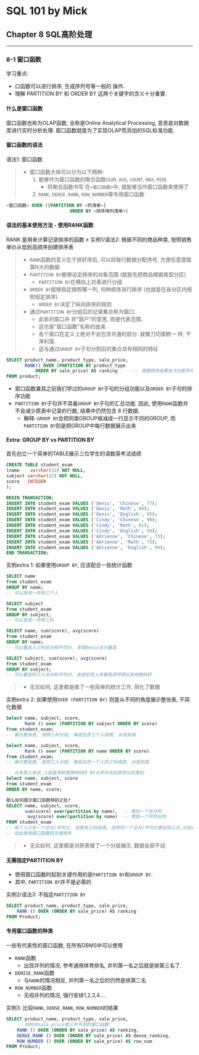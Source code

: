 # SQL 101 by Mick #
## Chapter 8 SQL高阶处理 ##


---
### 8-1 窗口函数 ###

学习重点:
- 口函数可以进行排序, 生成序列号等一般的 操作.
- 理解 PARTITION BY 和 ORDER BY 这两个关键字的含义十分重要.


#### 什么是窗口函数 ####

窗口函数也称为OLAP函数, 全称是Online Analytical Processing, 意思是对数据库进行实时分析处理. 窗口函数就是为了实现OLAP而添加的SQL标准功能.


#### 窗口函数的语法 ####

语法1: 窗口函数
> - 窗口函数大体可以分为以下两种:
>   1. 能够作为窗口函数的聚合函数(`SUM`, `AVG`, `COUNT`, `MAX`, `MIN`)
>      - 将聚合函数书写 在`<窗口函数>`中, 就能够当作窗口函数来使用了
>   2. `RANK`, `DENSE_RANK`, `ROW_NUMBER`等专用窗口函数
```sql
<窗口函数> OVER ([PARTITION BY <列清单>]
                        ORDER BY <排序用列清单>)   
```

#### 语法的基本使用方法 - 使用RANK函数 ####

RANK 是用来计算记录排序的函数
≥
实例1/语法2: 根据不同的商品种类, 按照销售单价从低到高顺序创建排序表
> - `RANK`函数的意义在于排好序后, 可以将每行数据分配序号, 方便任意提取第N大的数据
> - `PARTITION BY`能够设定排序的对象范围 (就是先把商品根据类型分区)
>   - `PARTITION BY`在横向上对表进行分组
> - `ORDER BY`能够指定按照哪一列, 何种顺序进行排序 (也就是在各分区内按照规定排序)
>   - `ORDER BY`决定了纵向排序的规则
> - 通过`PARTITION BY`分组后的记录集合称为窗口.
>   - 此处的窗口并 非"窗户"的意思, 而是代表范围.
>   - 这也是"窗口函数"名称的由来.
>   - 各个窗口在定义上绝对不会包含共通的部分. 就像刀切蛋糕一 样, 干净利落.
>   - 这与通过`GROUP BY`子句分割后的集合具有相同的特征
```sql
SELECT product_name, product_type, sale_price,
       RANK() OVER (PARTITION BY product_type
           ORDER BY sale_price) AS ranking     --- 根据排序结果依次分配序号
FROM product;
```

- 窗口函数兼具之前我们学过的`GROUP BY`子句的分组功能以及`ORDER BY`子句的排序功能
- `PARTITION BY`子句并不具备`GROUP BY`子句的汇总功能. 因此, 使用`RANK`函数并不会减少原表中记录的行数, 结果中仍然包含 8 行数据.
  - 解释: `GROUP BY`会把同类GROUP缩减成一行显示不同的GROUP, 而`PARTITION BY`则是把GROUP中每行数据展示出来


#### Extra: GROUP BY vs PARTITION BY ####

首先创立一个简单的TABLE展示三位学生的语数英考试成绩
```sql
CREATE TABLE student_exam
(name    varchar(32) NOT NULL,
subject varchar(32) NOT NULL,
score   INTEGER
);

BEGIN TRANSACTION;
INSERT INTO student_exam VALUES ('Denis', 'Chinese', 77);
INSERT INTO student_exam VALUES ('Denis', 'Math', 99);
INSERT INTO student_exam VALUES ('Denis', 'English', 95);
INSERT INTO student_exam VALUES ('Cindy', 'Chinese', 90);
INSERT INTO student_exam VALUES ('Cindy', 'Math', 81);
INSERT INTO student_exam VALUES ('Cindy', 'English', 98);
INSERT INTO student_exam VALUES ('Adrienne', 'Chinese', 73);
INSERT INTO student_exam VALUES ('Adrienne', 'Math', 75);
INSERT INTO student_exam VALUES ('Adrienne', 'English', 99);
END TRANSACTION;
```

实例extra 1: 如果使用`GROUP BY`, 应该配合一些统计函数
```sql
SELECT name
from student_exam
GROUP BY name;
-- 可以发现一共有三个人

SELECT subject
from student_exam
GROUP BY subject;
-- 可以发现一共考三科

SELECT name, sum(score), avg(score)
from student_exam
GROUP BY name;
-- 可以看各人三科总分和平均分, 发现Denis总分最高

SELECT subject, sum(score), avg(score)
from student_exam
GROUP BY subject;
-- 可以看各科三人总分和平均分, 发现宏观上来看英语学得比其他两科好
```
>- 无论如何, 这里都是做了一些简单的统计工作, 简化了数据


实例extra 2: 如果使用`OVER (PARTITION BY)` 则是从不同的角度展示整张表, 不简化数据
```sql
Select name, subject, score,
       Rank () over (PARTITION BY subject ORDER BY score)
from student_exam;
-- 展示整张表, 按照三科分组, 每组包含三个人成绩, 从低到高

Select name, subject, score,
       Rank () over (PARTITION BY name ORDER BY score)
from student_exam;
-- 展示整张表, 按照三人分组, 每组包含一个人的三科成绩, 从低到高

-- 从本质上来说,上组查询和使用ORDER BY对多列先后排序比较类似
Select name, subject, score
from student_exam
ORDER BY name, score;

那么如何展示窗口函数特别之处?
SELECT name, subject, score,
       sum(score) over(partition by name),  -- 增加一个总分列
        avg(score) over(partition by name)  -- 增加一个平均分列
FROM student_exam
-- 每个人只有一个总分/平均分, 但是有三科成绩, 这样同一个总分/平均分要出现三次,分别和三科成绩对比
-- 如此使用窗口函数则方便很多
```
>- 无论如何, 这里都是对原表做了一个分层展示, 数据全部不动


#### 无需指定PARTITION BY ####

- 使用窗口函数时起到关键作用的是`PARTITION BY`和`GROUP BY`.
- 其中, `PARTITION BY`并不是必需的


实例2/语法3: 不指定`PARTITION BY`
```sql
SELECT product_name, product_type, sale_price,
    RANK () OVER (ORDER BY sale_price) AS ranking
FROM Product;
```


#### 专用窗口函数的种类 ####

一些有代表性的窗口函数, 在所有DBMS中可以使用
- `RANK`函数
  - 出现并列的情况, 参考通用体育排名, 并列第一名之后就是排第三名了.
- `DENISE_RANK`函数
  - 与`RANK`的情况相反, 并列第一名之后的仍然是排第二名
- `ROW_NUMBER`函数
  - 无视并列的情况, 强行安排1,2,3,4....


实例3: 比较`RANK`, `DENSE_RANK`, `ROW_NUMBER`的结果
```sql
SELECT product_name, product_type, sale_price,
    -- 同时对sale_price做三列不同的窗口函数:
    RANK () OVER (ORDER BY sale_price) AS ranking,
    DENSE_RANK () OVER (ORDER BY sale_price) AS dense_ranking,
    ROW_NUMBER () OVER (ORDER BY sale_price) AS row_num    
FROM Product;
```
